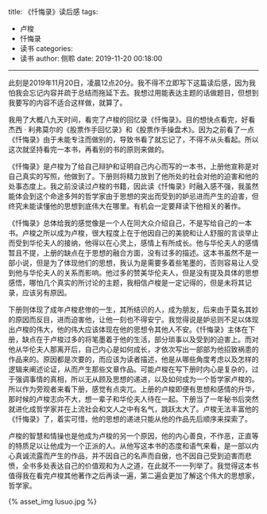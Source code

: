 title: 《忏悔录》读后感
tags:
  - 卢梭
  - 忏悔录
  - 读书
categories:
  - 读书
author: 侧聆
date: 2019-11-20 00:18:00
---
此刻是2019年11月20日，凌晨12点20分。我不得不立即写下这篇读后感，因为我怕我会忘记内容并疏于总结而拖延下去。我想过用能表达主题的话做题目，但想到我要写的内容不适合这样做，就算了。

我用了大概八九天时间，看完了卢梭的回忆录《忏悔录》。目的想快点看完，好看杰西 · 利弗莫尔的《股票作手回忆录》和《股票作手操盘术》。因为之前看了一点《忏悔录》由于未能专注而做别的，导致书看了就忘记了，不得不从头看起。所以这次就坚持看完一本书，再看别的书的原则来做的。

《忏悔录》是卢梭为了给自己辩护和证明自己内心而写的一本书，上册他宣称是对自己真实的写照，他做到了。下册则将精力放到了他所处的社会对他的迫害和他的处事态度上。我之前没读过卢梭的书籍，因此读《忏悔录》时融入感不强，我虽然能体会到这个命途多舛的哲学家由于思想的突出而受到的妒忌进而产生的迫害，但终究未能读懂他的思想到底伟大在哪里。有机会一定要拜读下他相关的著作。

《忏悔录》总体给我的感觉像是一个人在同大众介绍自己，不是写给自己的一本书。卢梭之所以成为卢梭，很大程度上在于他因自己的美貌和让人舒服的言谈举止而受到华伦夫人的接纳，他得以在心灵上，感情上有所成长。他与华伦夫人的感情暂且不提，上册的缺点在于思想的融合方面，没有过多的描述。这本书虽然不是一部小说，但是为了体现他们的思想，我认为是需要多着些笔墨的，否则容易让人受到他与华伦夫人的关系而影响。他过多的赞美华伦夫人，但是没有提及具体的思想感悟，哪怕几个真实的所讨论的主题，我相信卢梭是一定记得的，但是未将其记录，应该另有原因。

下册则体现了成年卢梭悲惨的一生，其所结识的人，成为朋友，后来由于莫名其妙的原因而反目，进而迫害他，让他一刻也不得安宁。我觉得说是妒忌则不足以体现出卢梭的伟大，他的伟大应该体现在他的思想令其他人不安。《忏悔录》主体在下册，缺点在于卢梭过多的将笔墨着于他的生活，部分琐事以及受到的迫害上。而对他从华伦夫人那离开后，自己内心是如何成长，才依次写出一部部为他招致祸患的作品来的。原因都是次要的，而应该为读者描述，他是从哪些角度考虑以及怎样的逻辑来阐述论证，从而产生那些文章作品。可能卢梭在写下册时内心是复杂的，过于强调事情的真相，所以无从顾及思想的递进，以及如何成为一个哲学家卢梭的。所以作为旁观者来看下册，感觉有点突兀。上册的卢梭即便有思想和感情的升华，那时候的卢梭志向不大，想一辈子和华伦夫人待在一起。下册当了一年秘书后突然就进化成哲学家并在上流社会和文人之中有名气，跳跃太大了。卢梭无法丰富他的《忏悔录》了，着实可惜，他的思想的递进只能从他的作品先后顺序来探索了。

卢梭的智慧和情操也是他成为卢梭的另一个原因，他的内心善良，不作恶，正直等的特质足以让他成为一个正派的人。从他写这本书的态度和语气来看，是一部以内心真诚流露而产生的作品，并不因自己的名声而自傲，也不因自己受到迫害而悲愤，全书多处表达自己的价值观和为人之道，在此就不一一列举了。我觉得这本书值得我在看完卢梭其他著作之后再读一遍，第二遍会更加了解这个伟大的思想家，哲学家。

{% asset_img lusuo.jpg %}
